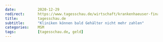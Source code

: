 ```yaml
---
date:          2020-12-29
redirect:      https://www.tagesschau.de/wirtschaft/krankenhaeuser-finanzierung-101.html
title:         tagesschau.de
subtitle:      "Kliniken können bald Gehälter nicht mehr zahlen"
categories:    MSM
tags:          [tagesschau.de, geld]
---
```

